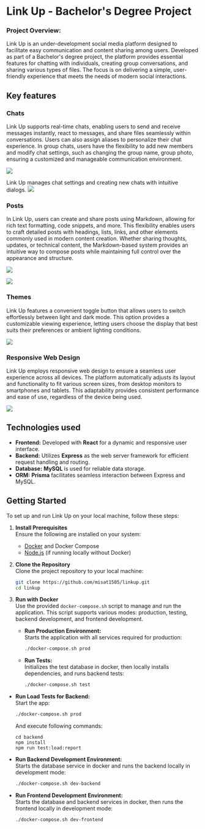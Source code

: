 # Link Up - Bachelor's Degree Project

### Project Overview:

Link Up is an under-development social media platform designed to facilitate easy communication and content sharing among users. Developed as part of a Bachelor's degree project, the platform provides essential features for chatting with individuals, creating group conversations, and sharing various types of files. The focus is on delivering a simple, user-friendly experience that meets the needs of modern social interactions.

## Key features

### Chats

Link Up supports real-time chats, enabling users to send and receive messages instantly, react to messages, and share files seamlessly within conversations. Users can also assign aliases to personalize their chat experience. In group chats, users have the flexibility to add new members and modify chat settings, such as changing the group name, group photo, ensuring a customized and manageable communication environment.

![](/docs/chat-dark.png)

Link Up manages chat settings and creating new chats with intuitive dialogs.
![](/docs/chat-dialog.png)

### Posts

In Link Up, users can create and share posts using Markdown, allowing for rich text formatting, code snippets, and more. This flexibility enables users to craft detailed posts with headings, lists, links, and other elements commonly used in modern content creation. Whether sharing thoughts, updates, or technical content, the Markdown-based system provides an intuitive way to compose posts while maintaining full control over the appearance and structure.

![](/docs/post.png)

![](/docs//post-editor.png)

### Themes

Link Up features a convenient toggle button that allows users to switch effortlessly between light and dark mode. This option provides a customizable viewing experience, letting users choose the display that best suits their preferences or ambient lighting conditions.

![](/docs/chat-light.png)

### Responsive Web Design

Link Up employs responsive web design to ensure a seamless user experience across all devices. The platform automatically adjusts its layout and functionality to fit various screen sizes, from desktop monitors to smartphones and tablets. This adaptability provides consistent performance and ease of use, regardless of the device being used.

![](/docs/chat-phone.png)

## Technologies used

- **Frontend:** Developed with **React** for a dynamic and responsive user interface.
- **Backend:** Utilizes **Express** as the web server framework for efficient request handling and routing.
- **Database:** **MySQL** is used for reliable data storage.
- **ORM:** **Prisma** facilitates seamless interaction between Express and MySQL.

## Getting Started

To set up and run Link Up on your local machine, follow these steps:

1. **Install Prerequisites**  
   Ensure the following are installed on your system:

   - [Docker](https://www.docker.com/) and Docker Compose
   - [Node.js](https://nodejs.org/) (if running locally without Docker)

2. **Clone the Repository**  
   Clone the project repository to your local machine:

   ```bash
   git clone https://github.com/misat1505/linkup.git
   cd linkup
   ```

3. **Run with Docker**  
   Use the provided `docker-compose.sh` script to manage and run the application. This script supports various modes: production, testing, backend development, and frontend development.

   - **Run Production Environment:**  
     Starts the application with all services required for production:

     ```bash
     ./docker-compose.sh prod
     ```

   - **Run Tests:**  
     Initializes the test database in docker, then locally installs dependencies, and runs backend tests:

     ```bash
     ./docker-compose.sh test
     ```

- **Run Load Tests for Backend:**  
   Start the app:

  ```bash
  ./docker-compose.sh prod
  ```

  And execute following commands:

  ```
  cd backend
  npm install
  npm run test:load:report
  ```

- **Run Backend Development Environment:**  
  Starts the database service in docker and runs the backend locally in development mode:

  ```bash
  ./docker-compose.sh dev-backend
  ```

- **Run Frontend Development Environment:**  
  Starts the database and backend services in docker, then runs the frontend locally in development mode:
  ```bash
  ./docker-compose.sh dev-frontend
  ```
